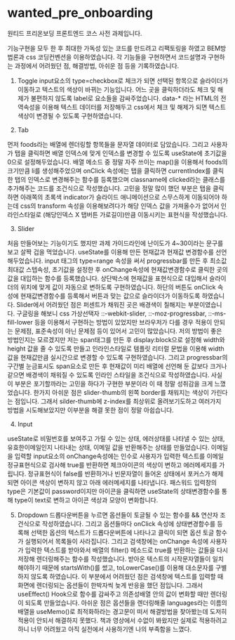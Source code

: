 # wanted_pre_onboarding

원티드 프리온보딩 프론트엔드 코스 사전 과제입니다.

기능구현을 모두 한 후
최대한 가독성 있는 코드를 만드려고 리팩토링을 하였고
BEM방법론과 css 코딩컨벤션을 이용하였습니다.
각 기능들을 구현하면서 코드설명과 구현하는 과정에서 어려웠던 점, 해결방법, 아쉬운 점 등을 기록하였습니다.

1. Toggle
   input요소의 type=checkbox로 체크가 되면 선택된 항목으로 슬라이더가 이동하고 텍스트의 색상이 바뀌는 기능입니다. 어느 곳을 클릭하더라도 체크 및 해제가 불편하지 않도록 label로 요소들을 감싸주었습니다. data-\* 라는 HTML의 전역속성을 이용해 텍스트 데이터를 저장해두고 css에서 체크 및 해제가 되면 텍스트 색상이 변경될 수 있도록 구현하였습니다.

2. Tab

먼저 foods라는 배열에 렌더링할 항목들을 문자열 데이터로 담았습니다.
그리고 사용자가 탭을 클릭하면 배열 인덱스에 맞게 인덱스를 변경할 수 있도록 useState에 초기값을 0으로 설정해두었습니다.
배열 메소드 중 정말 자주 쓰이는 map()을 이용해서 foods의 크기만큼 li를 생성해주었으며 onClick 속성에는 탭을 클릭하면 currentIndex를 클릭한 탭의 인덱스로 변경해주는 함수를 등록했으며 classname에 clicked라는 클래스를 추가해주는 코드를 조건식으로 작성했습니다.
고민을 정말 많이 했던 부분은 탭을 클릭하면 아래쪽의 초록색 indicator가 슬라이드 애니메이션으로 스무스하게 이동되어야 하는데 css의 transform 속성을 이용해보려다가 해당 인덱스 값을 가져올수가 없어서 인라인스타일로 (해당인덱스 X 탭버튼 가로길이)만큼 이동시키는 표현식을 작성했습니다.

3. Slider

처음 만들어보는 기능이기도 했지만 과제 가이드라인에 난이도가 4~30이라는 문구를 보고 살짝 겁을 먹었습니다.
useState를 이용해 만든 현재값과 현재값 변경함수를 선언해두었습니다.
input 태그의 type=range 속성을 써서 progressbar를 만든 후 최소값 최대값 스텝속성, 초기값을 설정한 후 onChange속성에 현재값변경함수로 클릭한 곳의 값을 대입하는 함수를 등록했습니다. 상단박스에 현재값을 표현식으로 대입해서 슬라이더의 위치에 맞게 값이 자동으로 변하도록 구현하였습니다. 하단의 버튼도 onClick 속성에 현재값변경함수를 등록해서 버튼과 맞는 값으로 슬라이더가 이동하도록 하였습니다.
Slider에서 어려웠던 점은 퍼센트가 채워진 곳은 배경색이 칠해지는 부분이였습니다.
구글링을 해보니 css 가상선택자 ::-webkit-slider, ::-moz-progressbar, ::-ms-fill-lower 등을 이용해서 구현하는 방법이 있었지만 브라우저가 다를 경우 적용이 안되는 문제점, 표준속성이 아닌 문제점 등이 있어서 고민이 많았습니다.
저의 방법이 좋은 방법인지는 모르겠지만 저는 span태그를 만든 후 display:block으로 설정해 width와 height 값을 줄 수 있도록 만들고
인라인스타일로 템플릿 리터럴 문법을 이용해 width값을 현재값만큼 실시간으로 변경할 수 있도록 구현하였습니다. 그리고 progressbar의 구간별 눈금표시도 span요소로 만든 후 현재값이 미리 배열에 선언해 둔 값보다 크거나 같으면 배경색이 채워질 수 있도록 인라인 스타일을 조건식으로 작성하였습니다. 사실 이 부분은 포기할까라는 고민을 하다가 구현한 부분이라 이 때 정말 성취감을 크게 느꼈었습니다. 한가지 아쉬운 점은 slider-thumb의 왼쪽 border를 채워지는 색상이 가린다는 점입니다. 그래서 silder-thumb에 z-index를 최상위로 올려보기도하고 여러가지 방법을 시도해보았지만 이부분을 해결 못한 점이 정말 아쉽습니다.

4. Input

useState로 비밀번호를 보여주고 가릴 수 있는 상태, 에러상태를 나타낼 수 있는 상태, 유효한이메일인지 나타내는 상태, 이메일 값을 반환해주는 상태를 만들었습니다.
이메일을 입력할 input요소의 onChange속성에는 인수로 사용자가 입력한 텍스트를 이메일 정규표현식으로 검사해 true를 반환하면 체크아이콘의 색상이 변하고 에러메세지를 가립니다.
정규표현식이 false를 반환하거나 빈문자열이 들어온 상태에서 포커스가 해제되면 아이콘 색상이 변하지 않고 아래 에러메세지를 나타냅니다.
패스워드 입력창의 type은 기본값이 password이지만 아이콘을 클릭하면 useState의 상태변경함수를 통해 type이 text로 변하고 아이콘 색상과 모양이 변화합니다.

5. Dropdown
   드롭다운버튼을 누르면 옵션들이 토글될 수 있는 함수를 && 연산자 조건식으로 작성하였습니다.
   그리고 옵션들마다 onClick 속성에 상태변경함수를 등록해 선택한 옵션의 텍스트가 드롭다운버튼에 나타나고 클릭이 되면 옵션 토글 함수가 실행되어서 목록들이 사라집니다.
   그리고 검색창에는 onChange 속성에 사용자가 입력한 텍스트를 받아와서 배열의 filter() 메소드로 true를 반환하는 값들을 다시 저장해 렌더링해주는 함수를 작성했습니다. 받아온 텍스트의 시작문자열들이 일치해야하기 때문에 startsWith()를 썼고, toLowerCase()를 이용해 대소문자를 구별하지 않도록 하였습니다.
   이 부분에서 어려웠던 점은 검색창에 텍스트를 입력할 때 화면에 렌더링되는 옵션들이 한박자씩 늦게 반응을 했던 점입니다. 그래서 useEffect() Hook으로 함수를 감싸주고 의존성배열 안의 값이 변화할 때만 렌더링이 되도록 만들었습니다. 아쉬운 점은 옵션들을 렌더링해줄 languages라는 이름의 배열을 useMemo()로 최적화하라는 경고문이 떠서 해결방법을 찾아봤는데
   도저히 적용이 안되서 해결하지 못했다. 책과 영상에서 수없이 봐왔지만 실제로 적용하려고하니 너무 어려웠고 아직 실전에서 사용하기엔 나의 부족함을 느꼈다.
